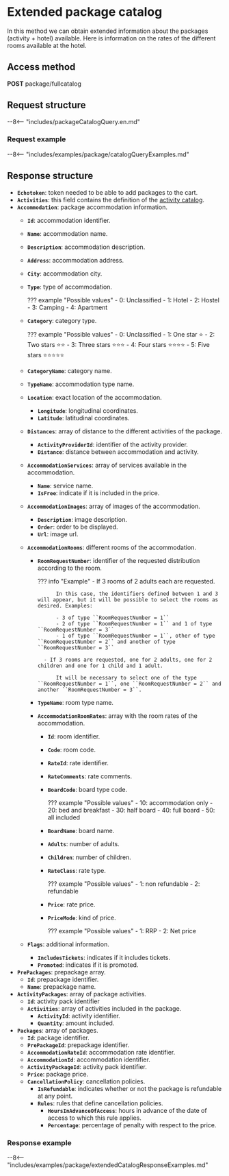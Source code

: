 # Extended package catalog

In this method we can obtain extended information about the packages (activity + hotel) available. Here is information on the rates of the different rooms available at the hotel.

## Access method

**POST** package/fullcatalog

## Request structure

--8<-- "includes/packageCatalogQuery.en.md"

### Request example

--8<-- "includes/examples/package/catalogQueryExamples.md"

## Response structure

- **``Echotoken``**: token needed to be able to add packages to the cart.
- **``Activities``**: this field contains the definition of the [activity catalog](../activity/catalog.md#response-structure).
- **``Accommodation``**: package accommodation information.
    - **``Id``**: accommodation identifier.
    - **``Name``**: accommodation name.
    - **``Description``**: accommodation description.
    - **``Address``**: accommodation address.
    - **``City``**: accommodation city.
    - **``Type``**: type of accommodation.

        ??? example "Possible values"
            - 0: Unclassified
            - 1: Hotel
            - 2: Hostel
            - 3: Camping
            - 4: Apartment

    - **``Category``**: category type.

        ??? example "Possible values"
            - 0: Unclassified
            - 1: One star :star:
            - 2: Two stars :star::star:
            - 3: Three stars :star::star::star:
            - 4: Four stars :star::star::star::star:
            - 5: Five stars :star::star::star::star::star:

    - **``CategoryName``**: category name.
    - **``TypeName``**: accommodation type name.
    - **``Location``**: exact location of the accommodation.
        - **``Longitude``**: longitudinal coordinates.
        - **``Latitude``**: latitudinal coordinates.
    - **``Distances``**: array of distance to the different activities of the package.
        - **``ActivityProviderId``**: identifier of the activity provider.
        - **``Distance``**: distance between accommodation and activity.
    - **``AccommodationServices``**: array of services available in the accommodation.
        - **``Name``**: service name.
        - **``IsFree``**: indicate if it is included in the price.
    - **``AccommodationImages``**: array of images of the accommodation.
        - **``Description``**: image description.
        - **``Order``**: order to be displayed.
        - **``Url``**: image url.
    - **``AccommodationRooms``**: different rooms of the accommodation.
        - **``RoomRequestNumber``**: identifier of the requested distribution according to the room.

            ??? info "Example"
                - If 3 rooms of 2 adults each are requested.

                    In this case, the identifiers defined between 1 and 3 will appear, but it will be possible to select the rooms as desired. Examples:

                    - 3 of type ``RoomRequestNumber = 1``
                    - 2 of type ``RoomRequestNumber = 1`` and 1 of type ``RoomRequestNumber = 3``
                    - 1 of type ``RoomRequestNumber = 1``, other of type ``RoomRequestNumber = 2`` and another of type ``RoomRequestNumber = 3``

                - If 3 rooms are requested, one for 2 adults, one for 2 children and one for 1 child and 1 adult.

                    It will be necessary to select one of the type ``RoomRequestNumber = 1``, one ``RoomRequestNumber = 2`` and another ``RoomRequestNumber = 3``.

        - **``TypeName``**: room type name.
        - **``AccommodationRoomRates``**: array with the room rates of the accommodation.
            - **``Id``**: room identifier.
            - **``Code``**: room code.
            - **``RateId``**: rate identifier.
            - **``RateComments``**: rate comments.
            - **``BoardCode``**: board type code.

                ??? example "Possible values"
                    - 10: accommodation only
                    - 20: bed and breakfast
                    - 30: half board
                    - 40: full board
                    - 50: all included

            - **``BoardName``**: board name.
            - **``Adults``**: number of adults.
            - **``Children``**: number of children.
            - **``RateClass``**: rate type.

                ??? example "Possible values"
                    - 1: non refundable
                    - 2: refundable

            - **``Price``**: rate price.
            - **``PriceMode``**: kind of price.

                ??? example "Possible values"
                    - 1: RRP
                    - 2: Net price

    - **``Flags``**: additional information.
        - **``IncludesTickets``**: indicates if it includes tickets.
        - **``Promoted``**: indicates if it is promoted.
- **``PrePackages``**: prepackage array.
    - **``Id``**: prepackage identifier.
    - **``Name``**: prepackage name.
- **``ActivityPackages``**: array of package activities.
    - **``Id``**: activity pack identifier
    - **``Activities``**: array of activities included in the package.
        - **``ActivityId``**: activity identifier.
        - **``Quantity``**: amount included.
- **``Packages``**: array of packages.
    - **``Id``**: package identifier.
    - **``PrePackageId``**: prepackage identifier.
    - **``AccommodationRateId``**: accommodation rate identifier.
    - **``AccommodationId``**: accommodation identifier.
    - **``ActivityPackageId``**: activity pack identifier.
    - **``Price``**: package price.
    - **``CancellationPolicy``**: cancellation policies.
        - **``IsRefundable``**: indicates whether or not the package is refundable at any point.
        - **``Rules``**: rules that define cancellation policies.
            - **``HoursInAdvanceOfAccess``**: hours in advance of the date of access to which this rule applies.
            - **``Percentage``**: percentage of penalty with respect to the price.

### Response example

--8<-- "includes/examples/package/extendedCatalogResponseExamples.md"
